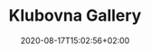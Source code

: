 ---
title: "Klubovna Gallery"
date: 2020-08-17T15:02:56+02:00
draft: false

opening: "27.09.2020 18.00"
duration: "30.09-30.10.2020"
hours: "Úterý/Čtvrtek/Sobota 14.00-18:00"
---